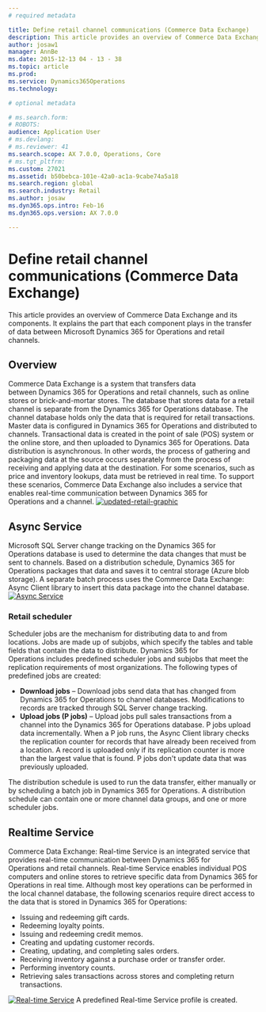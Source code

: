 ```yaml
---
# required metadata

title: Define retail channel communications (Commerce Data Exchange)
description: This article provides an overview of Commerce Data Exchange and its components. It explains the part that each component plays in the transfer of data between Microsoft Dynamics 365 for Operations and retail channels.
author: josaw1
manager: AnnBe
ms.date: 2015-12-13 04 - 13 - 38
ms.topic: article
ms.prod: 
ms.service: Dynamics365Operations
ms.technology: 

# optional metadata

# ms.search.form: 
# ROBOTS: 
audience: Application User
# ms.devlang: 
# ms.reviewer: 41
ms.search.scope: AX 7.0.0, Operations, Core
# ms.tgt_pltfrm: 
ms.custom: 27021
ms.assetid: b50bebca-101e-42a0-ac1a-9cabe74a5a18
ms.search.region: global
ms.search.industry: Retail
ms.author: josaw
ms.dyn365.ops.intro: Feb-16
ms.dyn365.ops.version: AX 7.0.0

---
```


# Define retail channel communications (Commerce Data Exchange)

This article provides an overview of Commerce Data Exchange and its components. It explains the part that each component plays in the transfer of data between Microsoft Dynamics 365 for Operations and retail channels.

Overview
--------

Commerce Data Exchange is a system that transfers data between Dynamics 365 for Operations and retail channels, such as online stores or brick-and-mortar stores. The database that stores data for a retail channel is separate from the Dynamics 365 for Operations database. The channel database holds only the data that is required for retail transactions. Master data is configured in Dynamics 365 for Operations and distributed to channels. Transactional data is created in the point of sale (POS) system or the online store, and then uploaded to Dynamics 365 for Operations. Data distribution is asynchronous. In other words, the process of gathering and packaging data at the source occurs separately from the process of receiving and applying data at the destination. For some scenarios, such as price and inventory lookups, data must be retrieved in real time. To support these scenarios, Commerce Data Exchange also includes a service that enables real-time communication between Dynamics 365 for Operations and a channel. [![updated-retail-graphic](./media/updated-retail-graphic.png)](./media/updated-retail-graphic.png)  

## Async Service
Microsoft SQL Server change tracking on the Dynamics 365 for Operations database is used to determine the data changes that must be sent to channels. Based on a distribution schedule, Dynamics 365 for Operations packages that data and saves it to central storage (Azure blob storage). A separate batch process uses the Commerce Data Exchange: Async Client library to insert this data package into the channel database. [![Async Service](./media/async-300x239.png)](./media/async.png)

### Retail scheduler

Scheduler jobs are the mechanism for distributing data to and from locations. Jobs are made up of subjobs, which specify the tables and table fields that contain the data to distribute. Dynamics 365 for Operations includes predefined scheduler jobs and subjobs that meet the replication requirements of most organizations. The following types of predefined jobs are created:

-   **Download jobs** – Download jobs send data that has changed from Dynamics 365 for Operations to channel databases. Modifications to records are tracked through SQL Server change tracking.
-   **Upload jobs (P jobs)** – Upload jobs pull sales transactions from a channel into the Dynamics 365 for Operations database. P jobs upload data incrementally. When a P job runs, the Async Client library checks the replication counter for records that have already been received from a location. A record is uploaded only if its replication counter is more than the largest value that is found. P jobs don't update data that was previously uploaded.

The distribution schedule is used to run the data transfer, either manually or by scheduling a batch job in Dynamics 365 for Operations. A distribution schedule can contain one or more channel data groups, and one or more scheduler jobs.

## Realtime Service
Commerce Data Exchange: Real-time Service is an integrated service that provides real-time communication between Dynamics 365 for Operations and retail channels. Real-time Service enables individual POS computers and online stores to retrieve specific data from Dynamics 365 for Operations in real time. Although most key operations can be performed in the local channel database, the following scenarios require direct access to the data that is stored in Dynamics 365 for Operations:

-   Issuing and redeeming gift cards.
-   Redeeming loyalty points.
-   Issuing and redeeming credit memos.
-   Creating and updating customer records.
-   Creating, updating, and completing sales orders.
-   Receiving inventory against a purchase order or transfer order.
-   Performing inventory counts.
-   Retrieving sales transactions across stores and completing return transactions.

[![Real-time Service](./media/rts-300x63.png)](./media/rts.png) A predefined Real-time Service profile is created.

